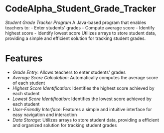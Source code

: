 # CodeAlpha_Student_Grade_Tracker
*Student Grade Tracker Program*  A Java-based program that enables teachers to:  - Enter students' grades - Compute average score - Identify highest score - Identify lowest score  Utilizes arrays to store student data, providing a simple and efficient solution for tracking student grades.
# Features 
- *Grade Entry*: Allows teachers to enter students' grades
- *Average Score Calculation*: Automatically computes the average score of each student
- *Highest Score Identification*: Identifies the highest score achieved by each student
- *Lowest Score Identification*: Identifies the lowest score achieved by each student
- *User-Friendly Interface*: Features a simple and intuitive interface for easy navigation and interaction
- *Data Storage*: Utilizes arrays to store student data, providing a efficient and organized solution for tracking student grades
